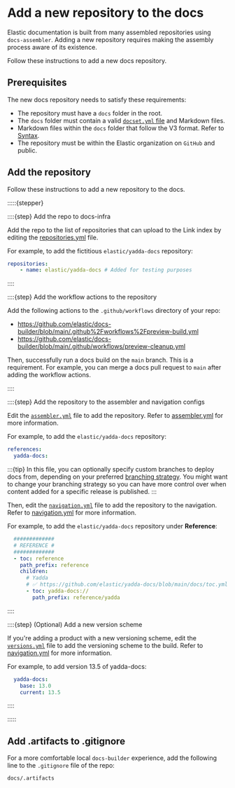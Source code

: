 # Add a new repository to the docs

Elastic documentation is built from many assembled repositories using `docs-assembler`. Adding a new repository requires making the assembly process aware of its existence.

Follow these instructions to add a new docs repository.

## Prerequisites

The new docs repository needs to satisfy these requirements:

- The repository must have a `docs` folder in the root.
- The `docs` folder must contain a valid [`docset.yml` file](../configure/content-set/navigation.md) and Markdown files.
- Markdown files within the `docs` folder that follow the V3 format. Refer to [Syntax](../syntax/index.md).
- The repository must be within the Elastic organization on `GitHub` and public.

## Add the repository

Follow these instructions to add a new repository to the docs.

:::::{stepper}   

::::{step} Add the repo to docs-infra

Add the repo to the list of repositories that can upload to the Link index by editing the [repositories.yml](https://github.com/elastic/docs-infra/blob/main/modules/aws-github-actions-oidc-roles/repositories.yml) file.

For example, to add the fictitious `elastic/yadda-docs` repository:

```yaml
repositories:
    - name: elastic/yadda-docs # Added for testing purposes
```

::::

::::{step} Add the workflow actions to the repository

Add the following actions to the `.github/workflows` directory of your repo:

- https://github.com/elastic/docs-builder/blob/main/.github%2Fworkflows%2Fpreview-build.yml
- https://github.com/elastic/docs-builder/blob/main/.github/workflows/preview-cleanup.yml

Then, successfully run a docs build on the `main` branch. This is a requirement. For example, you can merge a docs pull request to `main` after adding the workflow actions.

::::

::::{step} Add the repository to the assembler and navigation configs

Edit the [`assembler.yml`](https://github.com/elastic/docs-builder/blob/main/config/assembler.yml) file to add the repository. Refer to [assembler.yml](../configure/site/content.md) for more information.

For example, to add the `elastic/yadda-docs` repository:

```yaml
references:
  yadda-docs:
```

:::{tip}
In this file, you can optionally specify custom branches to deploy docs from, depending on your preferred [branching strategy](branching-strategy.md). You might want to change your branching strategy so you can have more control over when content added for a specific release is published.
:::

Then, edit the [`navigation.yml`](https://github.com/elastic/docs-builder/blob/main/config/navigation.yml) file to add the repository to the navigation. Refer to [navigation.yml](../configure/site/navigation.md) for more information.

For example, to add the `elastic/yadda-docs` repository under **Reference**:

```yaml
  #############
  # REFERENCE #
  #############
  - toc: reference
    path_prefix: reference
    children:
      # Yadda
      # ✅ https://github.com/elastic/yadda-docs/blob/main/docs/toc.yml
      - toc: yadda-docs://
        path_prefix: reference/yadda
```

::::

::::{step} (Optional) Add a new version scheme

If you're adding a product with a new versioning scheme, edit the [`versions.yml`](https://github.com/elastic/docs-builder/blob/main/config/versions.yml) file to add the versioning scheme to the build. Refer to [navigation.yml](../configure/site/versions.md) for more information.

For example, to add version 13.5 of yadda-docs:

```yml
  yadda-docs:
    base: 13.0
    current: 13.5
```

::::

:::::

## Add .artifacts to .gitignore

For a more comfortable local `docs-builder` experience, add the following line to the `.gitignore` file of the repo:

```
docs/.artifacts 
```
